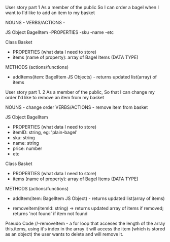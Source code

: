 User story part 1
As a member of the public
So I can order a bagel when I want to
I'd like to add an item to my basket

<!-- Process to follow -->

NOUNS -
VERBS/ACTIONS - 

JS Object BagelItem 
-PROPERTIES 
-sku
-name
-etc 

Class Basket 
- PROPERTIES (what data I need to store)
- items (name of property): array of Bagel Items (DATA TYPE)

METHODS (actions/functions)
- addItems(item: BagelItem JS Objects) - returns updated list(array) of items


User story part 1. 2
As a member of the public,
So that I can change my order
I'd like to remove an item from my basket

NOUNS - change order
VERBS/ACTIONS - remove item from basket

JS Object BagelItem
- PROPERTIES (what data I need to store)
- itemID: string, eg: 'plain-bagel'
- sku: string 
- name: string
- price: number
- etc

Class Basket 
- PROPERTIES (what data I need to store)
- items (name of property): array of Bagel Items (DATA TYPE)

METHODS (actions/functions)
- addItem(item: BagelItem JS Object) - returns updated list(array of items)

 - removeItem(itemId: string) -> returns updated array of items if removed; returns 'not found' if item not found




Pseudo Code
//-removeItem - a for loop that acceses the length of the array this.items, using it's index in the array it will access the item (which is stored as an object) the user wants to delete and will remove it.








<!-- verb - 
nouns - ****


classes (or methods)
properties 
functions
methods 

Seudo code 
// -->
